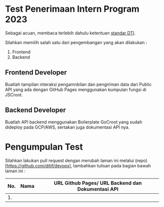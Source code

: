 # Test Penerimaan Intern Program 2023

Sebagai acuan, membaca terlebih dahulu ketentuan [standar DTI](../README.md).

Silahkan memilih salah satu dari pengembangan yang akan dilakukan :
1. Frontend 
2. Backend

## Frontend Developer

Buatlah tampilan interaksi pengamnbilan dan pengiriman data dari Public API yang ada dengan GitHub Pages menggunakan kumpulan fungsi di JSCroot.

## Backend Developer

Buatlah API backend menggunakan Boilerplate GoCroot yang sudah dideploy pada GCP/AWS, sertakan juga dokumentasi API nya.


# Pengumpulan Test

Silahkan lakukan pull request dengan merubah laman ini melalui (repo)[https://github.com/ditif/devops], tambahkan tulisan pada bagian bawah laman ini :

|No.| Nama | URL Github Pages/ URL Backend dan Dokumentasi API|
|---|---|---|
|1. | | |

